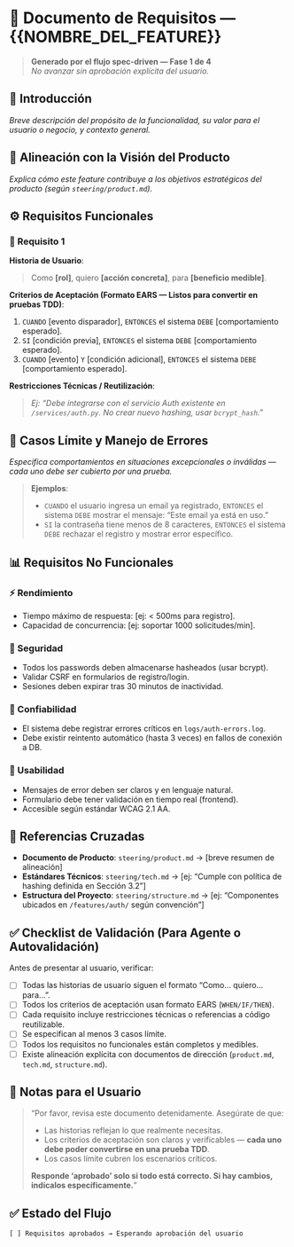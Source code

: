 # 📄 Documento de Requisitos — {{NOMBRE_DEL_FEATURE}}

> **Generado por el flujo spec-driven — Fase 1 de 4**  
> *No avanzar sin aprobación explícita del usuario.*

## 📌 Introducción

_Breve descripción del propósito de la funcionalidad, su valor para el usuario o negocio, y contexto general._

## 🧭 Alineación con la Visión del Producto

_Explica cómo este feature contribuye a los objetivos estratégicos del producto (según `steering/product.md`)._

## ⚙️ Requisitos Funcionales

### 🧩 Requisito 1

**Historia de Usuario**:  
> Como **[rol]**, quiero **[acción concreta]**, para **[beneficio medible]**.

**Criterios de Aceptación (Formato EARS — Listos para convertir en pruebas TDD)**:
1. `CUANDO` [evento disparador], `ENTONCES` el sistema `DEBE` [comportamiento esperado].
2. `SI` [condición previa], `ENTONCES` el sistema `DEBE` [comportamiento esperado].
3. `CUANDO` [evento] `Y` [condición adicional], `ENTONCES` el sistema `DEBE` [comportamiento esperado].

**Restricciones Técnicas / Reutilización**:
> _Ej: “Debe integrarse con el servicio Auth existente en `/services/auth.py`. No crear nuevo hashing, usar `bcrypt_hash`.”_

## 🚫 Casos Límite y Manejo de Errores

_Especifica comportamientos en situaciones excepcionales o inválidas — cada uno debe ser cubierto por una prueba._

> **Ejemplos**:
> - `CUANDO` el usuario ingresa un email ya registrado, `ENTONCES` el sistema `DEBE` mostrar el mensaje: “Este email ya está en uso.”
> - `SI` la contraseña tiene menos de 8 caracteres, `ENTONCES` el sistema `DEBE` rechazar el registro y mostrar error específico.

## 📊 Requisitos No Funcionales

### ⚡ Rendimiento
- Tiempo máximo de respuesta: [ej: < 500ms para registro].
- Capacidad de concurrencia: [ej: soportar 1000 solicitudes/min].

### 🔐 Seguridad
- Todos los passwords deben almacenarse hasheados (usar bcrypt).
- Validar CSRF en formularios de registro/login.
- Sesiones deben expirar tras 30 minutos de inactividad.

### 🧱 Confiabilidad
- El sistema debe registrar errores críticos en `logs/auth-errors.log`.
- Debe existir reintento automático (hasta 3 veces) en fallos de conexión a DB.

### 👥 Usabilidad
- Mensajes de error deben ser claros y en lenguaje natural.
- Formulario debe tener validación en tiempo real (frontend).
- Accesible según estándar WCAG 2.1 AA.

## 🧩 Referencias Cruzadas

- **Documento de Producto**: `steering/product.md` → [breve resumen de alineación]
- **Estándares Técnicos**: `steering/tech.md` → [ej: “Cumple con política de hashing definida en Sección 3.2”]
- **Estructura del Proyecto**: `steering/structure.md` → [ej: “Componentes ubicados en `/features/auth/` según convención”]

## ✅ Checklist de Validación (Para Agente o Autovalidación)

Antes de presentar al usuario, verificar:

- [ ] Todas las historias de usuario siguen el formato “Como... quiero... para...”.
- [ ] Todos los criterios de aceptación usan formato EARS (`WHEN/IF/THEN`).
- [ ] Cada requisito incluye restricciones técnicas o referencias a código reutilizable.
- [ ] Se especifican al menos 3 casos límite.
- [ ] Todos los requisitos no funcionales están completos y medibles.
- [ ] Existe alineación explícita con documentos de dirección (`product.md`, `tech.md`, `structure.md`).

## 📝 Notas para el Usuario

> “Por favor, revisa este documento detenidamente. Asegúrate de que:  
> - Las historias reflejan lo que realmente necesitas.  
> - Los criterios de aceptación son claros y verificables — **cada uno debe poder convertirse en una prueba TDD**.  
> - Los casos límite cubren los escenarios críticos.  
>   
> **Responde ‘aprobado’ solo si todo está correcto. Si hay cambios, indícalos específicamente.**”

## ✅ Estado del Flujo

```text
[ ] Requisitos aprobados → Esperando aprobación del usuario
```
